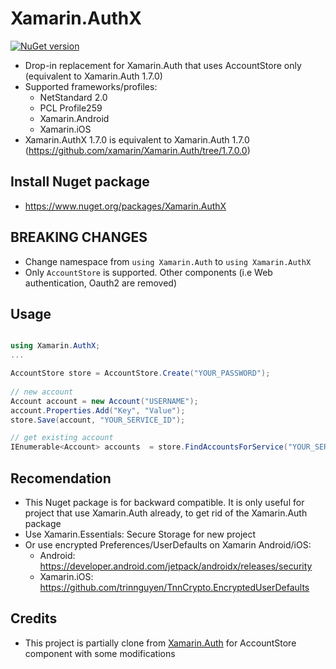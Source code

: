 # Xamarin.AuthX
[![NuGet version](https://badge.fury.io/nu/Xamarin.AuthX.svg)](https://badge.fury.io/nu/Xamarin.AuthX)

- Drop-in replacement for Xamarin.Auth that uses AccountStore only (equivalent to Xamarin.Auth 1.7.0)
- Supported frameworks/profiles:
    + NetStandard 2.0
    + PCL Profile259
    + Xamarin.Android
    + Xamarin.iOS
- Xamarin.AuthX 1.7.0 is equivalent to Xamarin.Auth 1.7.0 (https://github.com/xamarin/Xamarin.Auth/tree/1.7.0.0)

## Install Nuget package
- https://www.nuget.org/packages/Xamarin.AuthX

## BREAKING CHANGES
- Change namespace from `using Xamarin.Auth` to `using Xamarin.AuthX`
- Only `AccountStore` is supported. Other components (i.e Web authentication, Oauth2 are removed)


## Usage
```csharp

using Xamarin.AuthX;
...

AccountStore store = AccountStore.Create("YOUR_PASSWORD");
            
// new account
Account account = new Account("USERNAME");
account.Properties.Add("Key", "Value");
store.Save(account, "YOUR_SERVICE_ID");

// get existing account
IEnumerable<Account> accounts  = store.FindAccountsForService("YOUR_SERVICE_ID");
```

## Recomendation
- This Nuget package is for backward compatible. It is only useful for project that use Xamarin.Auth already, to get rid of the Xamarin.Auth package
- Use Xamarin.Essentials: Secure Storage for new project
- Or use encrypted Preferences/UserDefaults on Xamarin Android/iOS:
    + Android: https://developer.android.com/jetpack/androidx/releases/security
    + Xamarin.iOS: https://github.com/trinnguyen/TnnCrypto.EncryptedUserDefaults

## Credits
- This project is partially clone from [Xamarin.Auth](https://github.com/xamarin/Xamarin.Auth) for AccountStore component with some modifications
